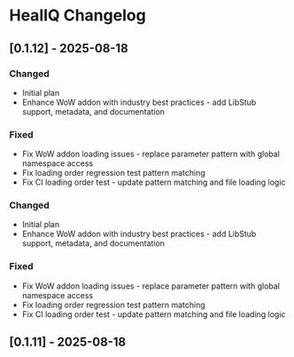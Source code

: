 # HealIQ Changelog

## [0.1.12] - 2025-08-18

### Changed
- Initial plan
- Enhance WoW addon with industry best practices - add LibStub support, metadata, and documentation

### Fixed
- Fix WoW addon loading issues - replace parameter pattern with global namespace access
- Fix loading order regression test pattern matching
- Fix CI loading order test - update pattern matching and file loading logic

### Changed
- Initial plan
- Enhance WoW addon with industry best practices - add LibStub support, metadata, and documentation

### Fixed
- Fix WoW addon loading issues - replace parameter pattern with global namespace access
- Fix loading order regression test pattern matching
- Fix CI loading order test - update pattern matching and file loading logic

## [0.1.11] - 2025-08-18
